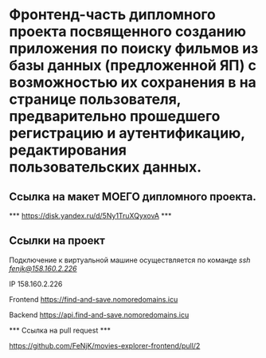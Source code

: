 # Фронтенд-часть дипломного проекта посвященного созданию приложения по поиску фильмов из базы данных (предложенной ЯП) с возможностью их сохранения в на странице пользователя, предварительно прошедшего регистрацию и аутентификацию, редактирования пользовательских данных.

## Ссылка на макет МОЕГО дипломного проекта.

*** https://disk.yandex.ru/d/5Ny1TruXQyxovA ***

## Ссылки на проект

Подключение к виртуальной машине осуществляется по команде *ssh fenjk@158.160.2.226*

IP 158.160.2.226

Frontend https://find-and-save.nomoredomains.icu

Backend https://api.find-and-save.nomoredomains.icu


*** Ссылка на pull request ***

https://github.com/FeNjK/movies-explorer-frontend/pull/2